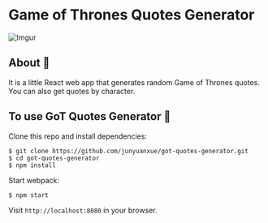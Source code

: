 # Game of Thrones Quotes Generator

![Imgur](http://i.imgur.com/qXMinvq.png)

## About :crown:

It is a little React web app that generates random Game of Thrones quotes. You can also get quotes by character.

## To use GoT Quotes Generator :speech_balloon:

Clone this repo and install dependencies:
```
$ git clone https://github.com/junyuanxue/got-quotes-generator.git
$ cd got-quotes-generator
$ npm install
```
Start webpack:
```
$ npm start
```
Visit `http://localhost:8080` in your browser.
